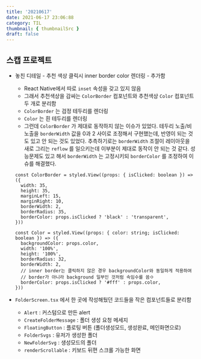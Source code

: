 ```yaml
---
title: '20210617'
date: 2021-06-17 23:06:88
category: TIL
thumbnail: { thumbnailSrc }
draft: false
---
```


## 스캡 프로젝트

- 놓친 디테일 - 추천 색상 클릭시 inner border color 렌더링 - 추가함

  - React Native에서 따로 `inset` 속성을 갖고 있지 않음
  - 그래서 추천색상을 감싸는 `ColorBorder` 컴포넌트와 추천색상 `Color` 컴포넌트 두 개로 분리함
  - `ColorBorder` 는 검정 테두리를 렌더링
  - `Color` 는 흰 테두리를 렌더링
  - 그런데 `ColorBorder` 가 제대로 동작하지 않는 이슈가 있었다. 테두리 노출/비노출을 `borderWidth` 값을 0과 2 사이로 조정해서 구현했는데, 반영이 되는 것도 있고 안 되는 것도 있었다. 추측하기로는 `borderWidth` 조절이 레이아웃을 새로 그리는 `reflow` 를 일으키는데 이부분이 제대로 동작이 안 되는 것 같다. 성능문제도 있고 해서 `borderWidth` 는 고정시키되 `borderColor` 를 조정하여 이슈를 해결했다.

  ```tsx
  const ColorBorder = styled.View((props: { isClicked: boolean }) => ({
    width: 35,
    height: 35,
    marginLeft: 15,
    marginRight: 10,
    borderWidth: 2,
    borderRadius: 35,
    borderColor: props.isClicked ? 'black' : 'transparent',
  }))

  const Color = styled.View((props: { color: string; isClicked: boolean }) => ({
    backgroundColor: props.color,
    width: '100%',
    height: '100%',
    borderRadius: 32,
    borderWidth: 2,
    // inner border는 클릭하지 않은 경우 backgroundColor와 동일하게 적용하여
    // border가 아니라 background 일부인 것처럼 속임수를 씀ㅇ
    borderColor: props.isClicked ? '#fff' : props.color,
  }))
  ```

- `FolderScreen.tsx` 에서 한 곳에 작성해뒀던 코드들을 작은 컴포넌트들로 분리함
  - `Alert` : 커스텀으로 만든 alert
  - `CreateFolderMessage` : 폴더 생성 요청 메세지
  - `FloatingButton` : 플로팅 버튼 (폴더생성모드, 생성완료, 메인화면으로)
  - `FolderSvgs` : 유저가 생성한 폴더
  - `NewFolderSvg` : 생성모드의 폴더
  - `renderScrollable` : 키보드 뒤편 스크롤 가능한 화면
